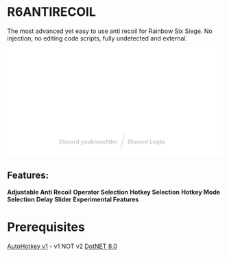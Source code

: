 # R6ANTIRECOIL
The most advanced yet easy to use anti recoil for Rainbow Six Siege. No injection, no editing code scripts, fully undetected and external.

<img src="https://github.com/yk3thn/R6ANTIRECOIL/blob/main/r6antirecoilbanner.png" width="750">

## Features:
**Adjustable Anti Recoil**
**Operator Selection**
**Hotkey Selection**
**Hotkey Mode Selection**
**Delay Slider**
**Experimental Features**

# Prerequisites

[AutoHotkey v1](https://www.autohotkey.com) - v1 NOT v2
[DotNET 8.0](https://dotnet.microsoft.com/en-us/download/dotnet/thank-you/runtime-desktop-8.0.7-windows-x64-installer)
